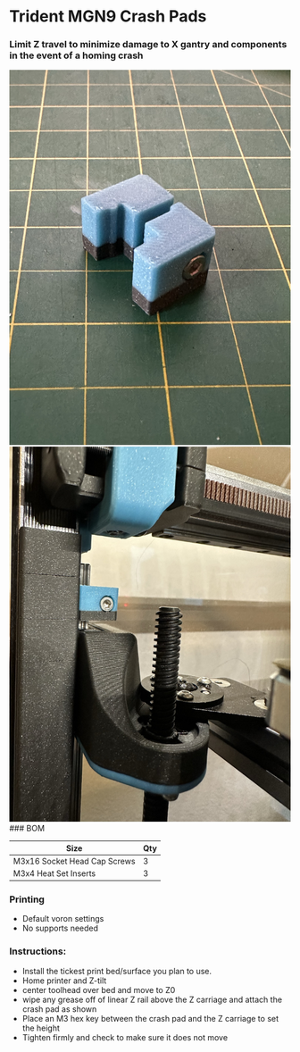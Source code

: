 
# Trident MGN9 Crash Pads
 ### Limit Z travel to minimize damage to X gantry and components in the event of a homing crash
<img src="./Images/crahspad1.jpeg" width=600>

<img src="./Images/crashpad.jpeg" width=600>
### BOM

Size | Qty
--- | ---
M3x16 Socket Head Cap Screws   | 3
M3x4 Heat Set Inserts          | 3

### Printing
  * Default voron settings
  * No supports needed

### Instructions:

  * Install the tickest print bed/surface you plan to use. 
  * Home printer and  Z-tilt 
  * center toolhead over bed and move to Z0 
  * wipe any grease off of linear Z rail above the Z carriage and attach the crash pad as shown
  * Place an M3 hex key between the crash pad and the Z carriage to set the height
  * Tighten firmly and check to make sure it does not move
  
   

